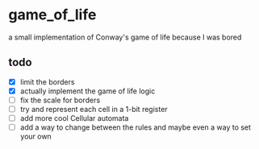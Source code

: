 # game_of_life
a small implementation of Conway's game of life because I was bored 

## todo 
- [x] limit the borders
- [x] actually implement the game of life logic
- [ ] fix the scale for borders
- [ ] try and represent each cell in a 1-bit register
- [ ] add more cool Cellular automata
- [ ] add a way to change between the rules and maybe even a way to set your own
